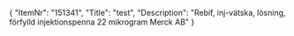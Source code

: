 {
  "ItemNr": "151341",
  "Title": "test",
  "Description": "Rebif, inj-vätska, lösning, förfylld injektionspenna 22 mikrogram Merck AB"
}